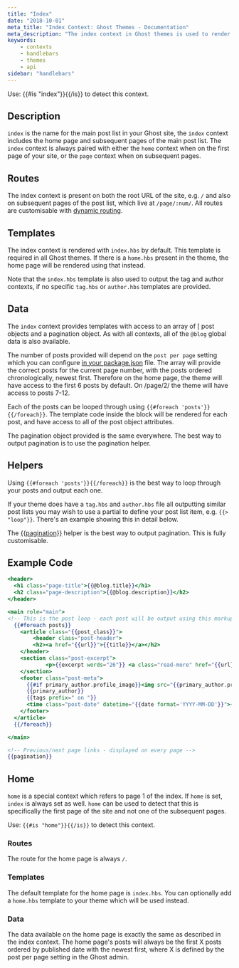 ```yaml
---
title: "Index"
date: "2018-10-01"
meta_title: "Index Context: Ghost Themes - Documentation"
meta_description: "The index context in Ghost themes is used to render lists of posts in a publication. Learn more about contexts and building a custom theme 👻"
keywords:
    - contexts
    - handlebars
    - themes
    - api
sidebar: "handlebars"
---
```



Use: {{#is "index"}}{{/is}} to detect this context.

## Description

`index` is the name for the main post list in your Ghost site, the `index` context includes the home page and subsequent pages of the main post list. The `index` context is always paired with either the `home` context when on the first page of your site, or the `page` context when on subsequent pages.

## Routes

The index context is present on both the root URL of the site, e.g. `/` and also on subsequent pages of the post list, which live at `/page/:num/`. All routes are customisable with [dynamic routing](/concepts/routing/).


## Templates

The index context is rendered with `index.hbs` by default. This template is required in all Ghost themes. If there is a `home.hbs` present in the theme, the home page will be rendered using that instead.

Note that the `index.hbs` template is also used to output the tag and author contexts, if no specific `tag.hbs` or `author.hbs` templates are provided.

## Data

The `index` context provides templates with access to an array of [
post objects and a pagination object. As with all contexts, all of the `@blog` global data is also available.

The number of posts provided will depend on the `post per page` setting which you can configure [in your package.json](/api/handlebars-themes/helpers/foreach/) file. The array will provide the correct posts for the current page number, with the posts ordered chronologically, newest first. Therefore on the home page, the theme will have access to the first 6 posts by default. On /page/2/ the theme will have access to posts 7-12.

Each of the posts can be looped through using `{{#foreach 'posts'}}{{/foreach}}`. The template code inside the block will be rendered for each post, and have access to all of the post object attributes.

The pagination object provided is the same everywhere. The best way to output pagination is to use the pagination helper.


## Helpers

Using `{{#foreach 'posts'}}{{/foreach}}` is the best way to loop through your posts and output each one.

If your theme does have a `tag.hbs` and `author.hbs` file all outputting similar post lists you may wish to use a partial to define your post list item, e.g. `{{> "loop"}}`. There's an example showing this in detail below.

The [{{pagination}}](/api/handlebars-themes/helpers/pagination/) helper is the best way to output pagination. This is fully customisable.


## Example Code

```handlebars:title=post.hbs
<header>
  <h1 class="page-title">{{@blog.title}}</h1>
  <h2 class="page-description">{{@blog.description}}</h2>
</header>

<main role="main">
<!-- This is the post loop - each post will be output using this markup -->
  {{#foreach posts}}
	<article class="{{post_class}}">
 		<header class="post-header">
   		<h2><a href="{{url}}">{{title}}</a></h2>
    </header>
    <section class="post-excerpt">
 			<p>{{excerpt words="26"}} <a class="read-more" href="{{url}}">...</a></p>
    </section>
    <footer class="post-meta">
      {{#if primary_author.profile_image}}<img src="{{primary_author.profile_image}}" alt="Author image" />{{/if}}
      {{primary_author}}
      {{tags prefix=" on "}}
      <time class="post-date" datetime="{{date format='YYYY-MM-DD'}}">{{date format="DD MMMM YYYY"}}</time>
    </footer>
  </article>
  {{/foreach}}

</main>

<!-- Previous/next page links - displayed on every page -->
{{pagination}}

```

## Home

`home` is a special context which refers to page 1 of the index. If `home` is set, `index` is always set as well. `home` can be used to detect that this is specifically the first page of the site and not one of the subsequent pages.

Use: `{{#is "home"}}{{/is}}` to detect this context.

### Routes

The route for the home page is always `/`.

### Templates

The default template for the home page is `index.hbs`. You can optionally add a `home.hbs` template to your theme which will be used instead.

### Data

The data available on the home page is exactly the same as described in the index context. The home page's posts will always be the first X posts ordered by published date with the newest first, where X is defined by the post per page setting in the Ghost admin.
